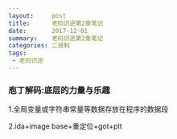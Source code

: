 ```yaml
---
layout:     post
title:      老码识途第2章笔记
date:       2017-12-01
summary:    老码识途第2章笔记
categories: 二进制
tags:
 - 老码识途
---
```


### 庖丁解码:底层的力量与乐趣

1.全局变量或字符串常量等数据存放在程序的数据段

2.ida+image base+重定位+got+plt

